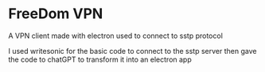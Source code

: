 # FreeDom VPN

A VPN client made with electron used to connect to sstp protocol

I used writesonic for the basic code to connect to the sstp server then gave the code to chatGPT to transform it into an electron app
